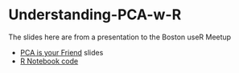 # Understanding-PCA-w-R
The slides here are from a presentation to the Boston useR Meetup

- [PCA is your Friend]() slides
- [R Notebook code]()
